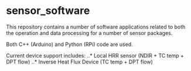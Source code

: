# sensor_software
This repository contains a number of software applications related to both the operation and data processing for a number of sensor packages.

Both C++ (Arduino) and Python (RPi) code are used.

Current device support includes:
..* Local HRR sensor (NDIR + TC temp + DPT flow)
..* Inverse Heat Flux Device (TC temp + DPT flow)

